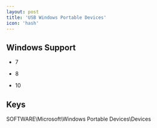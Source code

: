 ```yaml
---
layout: post
title: 'USB Windows Portable Devices'
icon: 'hash'
---
```


## Windows Support

- 7

- 8

- 10



## Keys

SOFTWARE\Microsoft\Windows Portable Devices\Devices

